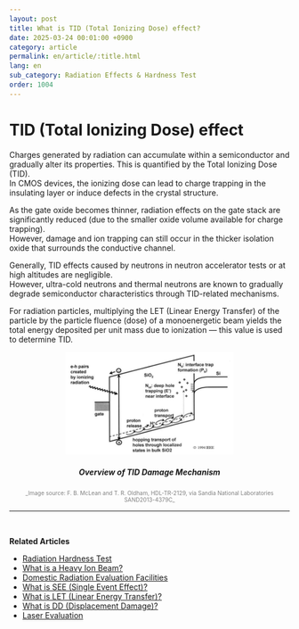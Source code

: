 ```yaml
---
layout: post
title: What is TID (Total Ionizing Dose) effect?
date: 2025-03-24 00:01:00 +0900
category: article
permalink: en/article/:title.html
lang: en
sub_category: Radiation Effects & Hardness Test
order: 1004
---
```


# TID (Total Ionizing Dose) effect

Charges generated by radiation can accumulate within a semiconductor and gradually alter its properties. This is quantified by the Total Ionizing Dose (TID).  
In CMOS devices, the ionizing dose can lead to charge trapping in the insulating layer or induce defects in the crystal structure.

As the gate oxide becomes thinner, radiation effects on the gate stack are significantly reduced (due to the smaller oxide volume available for charge trapping).  
However, damage and ion trapping can still occur in the thicker isolation oxide that surrounds the conductive channel.

Generally, TID effects caused by neutrons in neutron accelerator tests or at high altitudes are negligible.  
However, ultra-cold neutrons and thermal neutrons are known to gradually degrade semiconductor characteristics through TID-related mechanisms.

For radiation particles, multiplying the LET (Linear Energy Transfer) of the particle by the particle fluence (dose) of a monoenergetic beam yields the total energy deposited per unit mass due to ionization — this value is used to determine TID.

<p align="center"> 
  <img src="/assets/Articles/TID2.png" style="width: 60%;" alt="TID">
</p>

<!-- Image Caption -->
<div align="center"> 
<h5>Overview of TID Damage Mechanism</h5>
</div>
<div align="center" style="font-size: 10px; color: gray;">
  _Image source: F. B. McLean and T. R. Oldham, HDL-TR-2129, via Sandia National Laboratories SAND2013-4379C_
</div>

---

<br/>

**Related Articles**
- [Radiation Hardness Test](/en/article/3.방사선-내성-평가.html)
- [What is a Heavy Ion Beam?](/en/article/10.중이온.html)
- [Domestic Radiation Evaluation Facilities](/en/article/19.국내방사선시설.html)
- [What is SEE (Single Event Effect)?](/en/article/1.-SEE.html)
- [What is LET (Linear Energy Transfer)?](/en/article/6.LET.html)
- [What is DD (Displacement Damage)?](/en/article/18.DD.html)
- [Laser Evaluation](/en/article/4.레이저평가.html)

